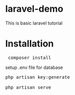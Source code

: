 # laravel-demo

This is basic laravel tutorial

# Installation

<pre>
 composer install
</pre>

setup .env file for database

<pre>
php artisan key:generate

php artisan serve
</pre>



